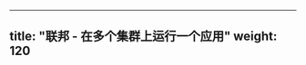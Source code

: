 <!--
---
title: "Federation - Run an App on Multiple Clusters"
weight: 120
---
-->

---
title: "联邦 - 在多个集群上运行一个应用"
weight: 120
---

